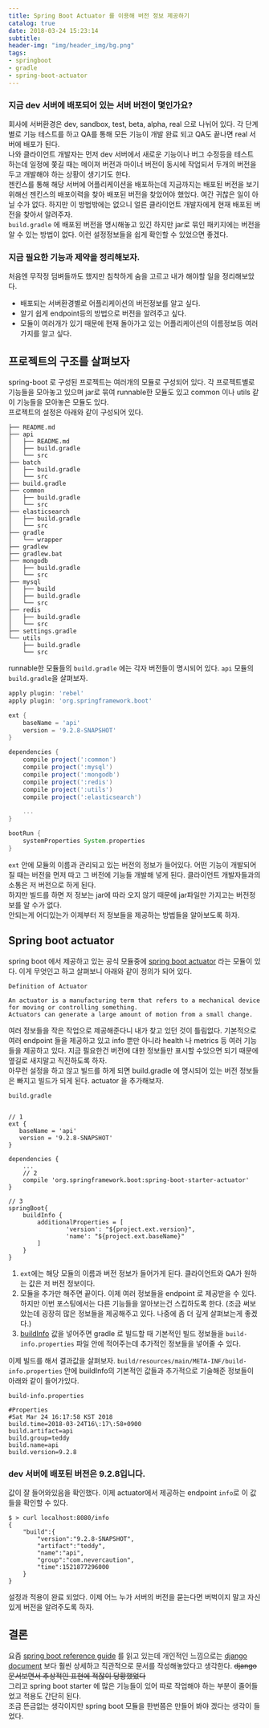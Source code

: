 ```yaml
---
title: Spring Boot Actuator 를 이용해 버전 정보 제공하기
catalog: true
date: 2018-03-24 15:23:14
subtitle:
header-img: "img/header_img/bg.png"
tags:
- springboot
- gradle
- spring-boot-actuator
---
```


### 지금 dev 서버에 배포되어 있는 서버 버전이 몇인가요?
회사에 서버환경은 dev, sandbox, test, beta, alpha, real 으로 나뉘어 있다. 각 단계별로 기능 테스트를 하고 QA를 통해 모든 기능이 개발 완료 되고 QA도 끝나면 real 서버에 배포가 된다.  
나와 클라이언트 개발자는 먼저 dev 서버에서 새로운 기능이나 버그 수정등을 테스트 하는데 일정에 쫓길 때는 메이져 버전과 마이너 버전이 동시에 작업되서 두개의 버전을 두고 개발해야 하는 상황이 생기기도 한다.  
젠킨스를 통해 해당 서버에 어플리케이션을 배포하는데 지금까지는 배포된 버전을 보기 위해선 젠킨스의 배포이력을 찾아 배포된 버전을 찾았어야 했었다. 여간 귀찮은 일이 아닐 수가 없다. 하지만 이 방법밖에는 없으니 얼른 클라이언트 개발자에게 현재 배포된 버전을 찾아서 알려주자.    
`build.gradle` 에 배포된 버전을 명시해놓고 있긴 하지만 jar로 묶인 패키지에는 버전을 알 수 있는 방법이 없다. 이런 설정정보들을 쉽게 확인할 수 있었으면 좋겠다.  

### 지금 필요한 기능과 제약을 정리해보자.  
처음엔 무작정 덤벼들까도 했지만 침착하게 숨을 고르고 내가 해야할 일을 정리해보았다.    
* 배포되는 서버환경별로 어플리케이션의 버전정보를 알고 싶다.  
* 알기 쉽게 endpoint등의 방법으로 버전을 알려주고 싶다.  
* 모듈이 여러개가 있기 때문에 현재 돌아가고 있는 어플리케이션의 이름정보등 여러가지를 알고 싶다.  

## 프로젝트의 구조를 살펴보자
spring-boot 로 구성된 프로젝트는 여러개의 모듈로 구성되어 있다. 각 프로젝트별로 기능들을 모아놓고 있으며 jar로 묶여 runnable한 모듈도 있고 common 이나 utils 같이 기능들을 모아놓은 모듈도 있다.  
프로젝트의 설정은 아래와 같이 구성되어 있다.  

```
├── README.md
├── api
│   ├── README.md
│   ├── build.gradle
│   └── src
├── batch
│   ├── build.gradle
│   └── src
├── build.gradle
├── common
│   ├── build.gradle
│   └── src
├── elasticsearch
│   ├── build.gradle
│   └── src
├── gradle
│   └── wrapper
├── gradlew
├── gradlew.bat
├── mongodb
│   ├── build.gradle
│   └── src
├── mysql
│   ├── build
│   ├── build.gradle
│   └── src
├── redis
│   ├── build.gradle
│   └── src
├── settings.gradle
└── utils
    ├── build.gradle
    └── src

```
runnable한 모듈들의 `build.gradle` 에는 각자 버전들이 명시되어 있다. `api` 모듈의 `build.gradle`을 살펴보자.  

```gradle
apply plugin: 'rebel'
apply plugin: 'org.springframework.boot'

ext {
    baseName = 'api'
    version = '9.2.8-SNAPSHOT'
}

dependencies {
    compile project(':common')
    compile project(':mysql')
    compile project(':mongodb')
    compile project(':redis')
    compile project(':utils')
    compile project(':elasticsearch')

	...
}

bootRun {
    systemProperties System.properties
}
```

`ext` 안에 모듈의 이름과 관리되고 있는 버전의 정보가 들어있다. 어떤 기능이 개발되어 질 때는 버전을 먼저 따고 그 버전에 기능들 개발해 넣게 된다. 클라이언트 개발자들과의 소통은 저 버전으로 하게 된다.  
하지만 빌드를 하면 저 정보는 jar에 따라 오지 않기 때문에 jar파일만 가지고는 버전정보를 알 수가 없다.  
안되는게 어디있는가 이제부터 저 정보들을 제공하는 방법들을 알아보도록 하자.  


## Spring boot actuator

spring boot 에서 제공하고 있는 공식 모듈중에 [spring boot actuator](https://docs.spring.io/spring-boot/docs/current/reference/htmlsingle/#production-ready) 라는 모듈이 있다. 이게 무엇인고 하고 살펴보니 아래와 같이 정의가 되어 있다.  

```
Definition of Actuator

An actuator is a manufacturing term that refers to a mechanical device for moving or controlling something.   
Actuators can generate a large amount of motion from a small change.
```

여러 정보들을 작은 작업으로 제공해준다니 내가 찾고 있던 것이 틀림없다. 기본적으로 여러 endpoint 들을 제공하고 있고 info 뿐만 아니라 health 나 metrics 등 여러 기능들을 제공하고 있다. 지금 필요한건 버전에 대한 정보들만 표시할 수있으면 되기 때문에 옆길로 새지말고 직진하도록 하자.  
아무런 설정을 하고 않고 빌드를 하게 되면 build.gradle 에 명시되어 있는 버전 정보들은 빠지고 빌드가 되게 된다. actuator 을 추가해보자.   
  
`build.gradle`  

```

// 1 
ext {
   baseName = 'api'
   version = '9.2.8-SNAPSHOT'
}

dependencies {
	...
	// 2
	compile 'org.springframework.boot:spring-boot-starter-actuator'
}

// 3
springBoot{
    buildInfo {
        additionalProperties = [
                'version': "${project.ext.version}",
                'name': "${project.ext.baseName}"
        ]
    }
}
```
1. `ext`에는 해당 모듈의 이름과 버전 정보가 들어가게 된다. 클라이언트와 QA가 원하는 값은 저 버전 정보이다.   
2. 모듈을 추가만 해주면 끝이다. 이제 여러 정보들을 endpoint 로 제공받을 수 있다. 하지만 이번 포스팅에서는 다른 기능들을 알아보는건 스킵하도록 한다. (조금 써보았는데 굉장히 많은 정보들을 제공해주고 있다. 나중에 좀 더 깊게 살펴보는게 좋겠다.)   
3. [buildInfo](https://docs.spring.io/spring-boot/docs/current/reference/htmlsingle/#howto-build-info) 값을 넣어주면 gradle 로 빌드할 때 기본적인 빌드 정보들을 `build-info.properties` 파일 안에 적어주는데 추가적인 정보들을 넣어줄 수 있다.  

이제 빌드를 해서 결과값을 살펴보자. `build/resources/main/META-INF/build-info.properties` 안에 buildInfo의 기본적인 값들과 추가적으로 기술해준 정보들이 아래와 같이 들어가있다.  

`build-info.properties`  

```
#Properties
#Sat Mar 24 16:17:58 KST 2018
build.time=2018-03-24T16\:17\:58+0900
build.artifact=api
build.group=teddy
build.name=api
build.version=9.2.8
```

### dev 서버에 배포된 버전은 9.2.8입니다.

값이 잘 들어와있음을 확인했다. 이제 actuator에서 제공하는 endpoint `info`로 이 값들을 확인할 수 있다.  

```shell
$ > curl localhost:8080/info
{
	"build":{
		"version":"9.2.8-SNAPSHOT",
		"artifact":"teddy",
		"name":"api",
		"group":"com.nevercaution",
		"time":1521877296000
	}
}
```

설정과 적용이 완료 되었다. 이제 어느 누가 서버의 버전을 묻는다면 버벅이지 말고 자신있게 버전을 알려주도록 하자.  


## 결론
요즘 [spring boot reference guide](https://docs.spring.io/spring-boot/docs/current/reference/htmlsingle/#production-ready) 를 읽고 있는데 개인적인 느낌으로는 [django document](https://docs.djangoproject.com/en/2.0/) 보다 훨씬 상세하고 직관적으로 문서를 작성해놓았다고 생각한다. ~~django문서보면서 추상적인 표현에 적잖이 당황했었다~~  
그리고 spring boot starter 에 많은 기능들이 있어 따로 작업해야 하는 부분이 줄어들었고 적용도 간단히 된다.  
조금 뜬금없는 생각이지만 spring boot 모듈을 한번쯤은 만들어 봐야 겠다는 생각이 들었다.  







